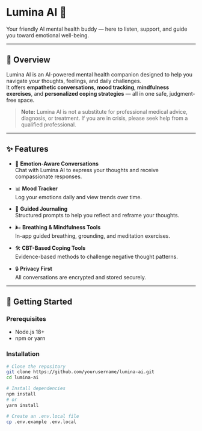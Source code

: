 # Lumina AI 🌟  
Your friendly AI mental health buddy — here to listen, support, and guide you toward emotional well-being.

---

## 🌈 Overview
Lumina AI is an AI-powered mental health companion designed to help you navigate your thoughts, feelings, and daily challenges.  
It offers **empathetic conversations**, **mood tracking**, **mindfulness exercises**, and **personalized coping strategies** — all in one safe, judgment-free space.

> **Note:** Lumina AI is not a substitute for professional medical advice, diagnosis, or treatment. If you are in crisis, please seek help from a qualified professional.

---

## ✨ Features
- 🧠 **Emotion-Aware Conversations**  
  Chat with Lumina AI to express your thoughts and receive compassionate responses.

- 📊 **Mood Tracker**  
  Log your emotions daily and view trends over time.

- 📔 **Guided Journaling**  
  Structured prompts to help you reflect and reframe your thoughts.

- 🌬 **Breathing & Mindfulness Tools**  
  In-app guided breathing, grounding, and meditation exercises.

- 🛠 **CBT-Based Coping Tools**  
  Evidence-based methods to challenge negative thought patterns.

- 🔒 **Privacy First**  
  All conversations are encrypted and stored securely.

---

## 🚀 Getting Started

### Prerequisites
- Node.js 18+
- npm or yarn
### Installation
```bash
# Clone the repository
git clone https://github.com/yourusername/lumina-ai.git
cd lumina-ai

# Install dependencies
npm install
# or
yarn install

# Create an .env.local file
cp .env.example .env.local
